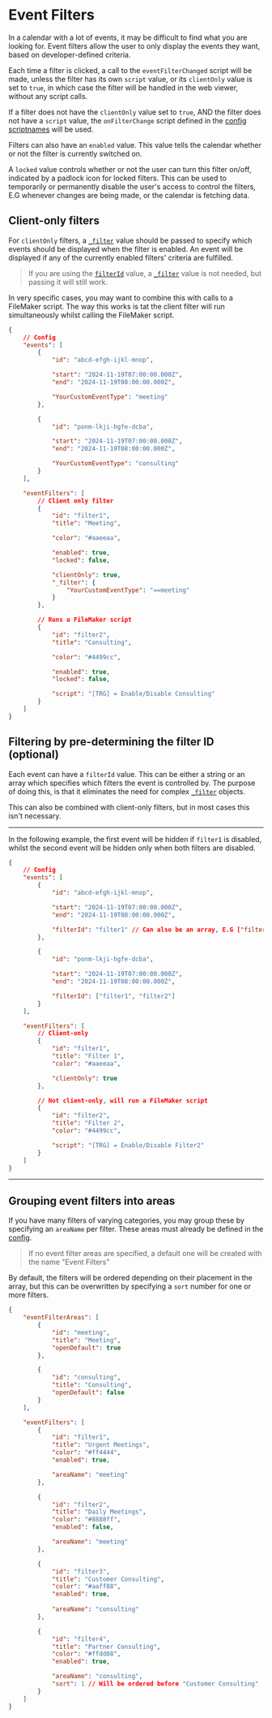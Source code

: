 # Event Filters
In a calendar with a lot of events, it may be difficult to find what you
are looking for. Event filters allow the user to only display the events
they want, based on developer-defined criteria.

Each time a filter is clicked, a call to the `eventFilterChanged` script will be made,
unless the filter has its own `script` value, or its `clientOnly` value is set to `true`,
in which case the filter will be handled in the web viewer, without any script calls.

If a filter does not have the `clientOnly` value set to `true`, AND the filter does
not have a `script` value, the `onFilterChange` script defined in the [config scriptnames](./init.md)
will be used.

Filters can also have an `enabled` value. This value tells
the calendar whether or not the filter is currently switched on.

A `locked` value controls whether or not the user can turn this filter on/off,
indicated by a padlock icon for locked filters. This can be used to temporarily
or permanently disable the user's access to control the filters, E.G whenever
changes are being made, or the calendar is fetching data.

## Client-only filters
For `clientOnly` filters, a [`_filter`](./_filter.md) value should be passed to specify which events
should be displayed when the filter is enabled. An event will be displayed if any of the currently
enabled filters' criteria are fulfilled.

> If you are using the [`filterId`](#filtering-by-pre-determining-the-filter-id-optional) value,
a [`_filter`](./_filter.md) value is not needed, but passing it will still work.

In very specific cases, you may want to combine this with calls to a FileMaker script.
The way this works is tat the client filter will run simultaneously whilst calling the
FileMaker script.

```json
{
    // Config
    "events": [
        {
            "id": "abcd-efgh-ijkl-mnop",

            "start": "2024-11-19T07:00:00.000Z",
            "end": "2024-11-19T08:00:00.000Z",

            "YourCustomEventType": "meeting"
        },

        {
            "id": "ponm-lkji-hgfe-dcba",

            "start": "2024-11-19T07:00:00.000Z",
            "end": "2024-11-19T08:00:00.000Z",

            "YourCustomEventType": "consulting"
        }
    ],

    "eventFilters": [
        // Client only filter
        {
            "id": "filter1",
            "title": "Meeting",

            "color": "#aaeeaa",

            "enabled": true,
            "locked": false,

            "clientOnly": true,
            "_filter": {
                "YourCustomEventType": "==meeting"
            }
        },

        // Runs a FileMaker script
        {
            "id": "filter2",
            "title": "Consulting",

            "color": "#4499cc",

            "enabled": true,
            "locked": false,

            "script": "[TRG] = Enable/Disable Consulting"
        }
    ]
}
```

## Filtering by pre-determining the filter ID (optional)
Each event can have a `filterId` value. This can be either a string or an array which specifies
which filters the event is controlled by. The purpose of doing this, is that it eliminates the
need for complex [`_filter`](./_filter.md) objects.

This can also be combined with client-only filters, but in most cases this isn't necessary.

---

In the following example, the first event will be hidden if `filter1` is disabled, whilst
the second event will be hidden only when both filters are disabled.

```json
{
    // Config
    "events": [
        {
            "id": "abcd-efgh-ijkl-mnop",

            "start": "2024-11-19T07:00:00.000Z",
            "end": "2024-11-19T08:00:00.000Z",

            "filterId": "filter1" // Can also be an array, E.G ["filter1"]
        },

        {
            "id": "ponm-lkji-hgfe-dcba",

            "start": "2024-11-19T07:00:00.000Z",
            "end": "2024-11-19T08:00:00.000Z",

            "filterId": ["filter1", "filter2"]
        }
    ],

    "eventFilters": [
        // Client-only
        {
            "id": "filter1",
            "title": "Filter 1",
            "color": "#aaeeaa",

            "clientOnly": true
        },

        // Not client-only, will run a FileMaker script
        {
            "id": "filter2",
            "title": "Filter 2",
            "color": "#4499cc",

            "script": "[TRG] = Enable/Disable Filter2"
        }
    ]
}
```

---

## Grouping event filters into areas
If you have many filters of varying categories, you may group these by specifying an `areaName` per filter.
These areas must already be defined in the [config](./init.md#eventfilterareas-array).

> If no event filter areas are specified, a default one will be created with the name "Event Filters"

By default, the filters will be ordered depending on their placement in the array, but this can be overwritten
by specifying a `sort` number for one or more filters.

```json
{
    "eventFilterAreas": [
        {
            "id": "meeting",
            "title": "Meeting",
            "openDefault": true
        },

        {
            "id": "consulting",
            "title": "Consulting",
            "openDefault": false
        }
    ],

    "eventFilters": [
        {
            "id": "filter1",
            "title": "Urgent Meetings",
            "color": "#ff4444",
            "enabled": true,

            "areaName": "meeting"
        },

        {
            "id": "filter2",
            "title": "Daily Meetings",
            "color": "#8888ff",
            "enabled": false,

            "areaName": "meeting"
        },

        {
            "id": "filter3",
            "title": "Customer Consulting",
            "color": "#aaff88",
            "enabled": true,
            
            "areaName": "consulting"
        },

        {
            "id": "filter4",
            "title": "Partner Consulting",
            "color": "#ffdd88",
            "enabled": true,

            "areaName": "consulting",
            "sort": 1 // Will be ordered before "Customer Consulting"
        }
    ]
}
```